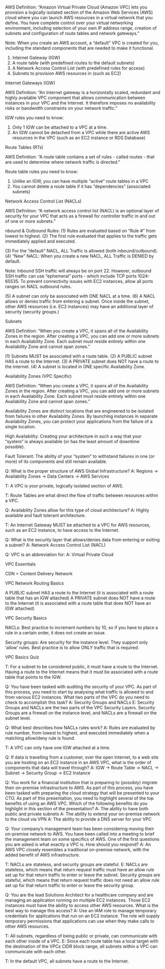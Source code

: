  AWS Definition: “Amazon Virtual Private Cloud (Amazon VPC) lets you provision a logically isolated section of the Amazon Web Services (AWS) cloud where you can launch AWS resources in a virtual network that you define. You have complete control over your virtual networking environment, including selection of your own IP address range, creation of subnets and configuration of route tables and network gateways.”

Note: When you create an AWS account, a “default” VPC is created for you, including the standard components that are needed to make it functional.
1) Internet Gateway (IGW)
2) A route table (with predefined routes to the default subnets)
3) A Network Access Control List (with predefined rules for access)
4) Subnets to provision AWS resources in (such as EC2)


Internet Gateways (IGW)

AWS Definition: “An Internet gateway is a horizontally scaled, redundant and highly available VPC component that allows communication between instances in your VPC and the Internet. It therefore imposes no availability risks or bandwidth constraints on your network traffic.”

IGW rules you need to know:
1) Only 1 IGW can be attached to a VPC at a time.
2) An IGW cannot be detached from a VPC while there are active AWS resources in the VPC (such as an EC2 instance or RDS Database)

Route Tables (RTs)

AWS Definition: “A route table contains a set of rules - called routes - that are used to determine where network traffic is directed.”

 Route table rules you need to know:
1) Unlike an IGW, you can have multiple “active” route tables in a VPC
2) You cannot delete a route table if it has “dependencies” (associated subnets)

Network Access Control List (NACLs)

AWS Definition: “A network access control list (NACL) is an optional layer of security for your VPC that acts as a firewall for controller traffic in and out of one or more subnets.”

nbound & Outbound Rules:
(1) Rules are evaluated based on “Rule #” from lowest to highest.
(2) The first rule evaluated that applies to the traffic gets immediately applied and executed.

(3) For the “default” NACL, ALL Traffic is allowed (both inbound/outbound).
(4) “New” NACL: When you create a new NACL, ALL Traffic is DENIED by default.

Note: Inbound SSH traffic will always be on port 22. However, outbound SSH traffic can use “ephemeral” ports - which include TCP ports 1024-65535. To prevent connectivity issues with EC2 instances, allow all ports ranges on NACL outbound rules.

(5) A subnet can only be associated with ONE NACL at a time.
(6) A NACL allows or denies traffic from entering a subnet. Once inside the subnet, other AWS resources (i.e. EC2 instances) may have an additional layer of security (security groups.)

Subnets

AWS Definition: “When you create a VPC, it spans all of the Availability Zones in the region. After creating a VPC, you can add one or more subnets in each Availability Zone. Each subnet must reside entirely within one Availability Zone and cannot span zones.”

(1) Subnets MUST be associated with a route table.
(2) A PUBLIC subnet HAS a route to the Internet.
(3) A PRIVATE subnet does NOT have a route to the internet.
(4) A subnet is located in ONE specific Availability Zone.

Availability Zones (VPC Specific)

AWS Definition:
“When you create a VPC, it spans all of the Availability Zones in the region. After creating a VPC, you can add one or more subnets in each Availability Zone. Each subnet must reside entirely within one Availability Zone and cannot span zones.”

Availability Zones are distinct locations that are engineered to be isolated from failures in other Availability Zones. By launching instances in separate Availability Zones, you can protect your applications from the failure of a single location.

High Availability: Creating your architecture in such a way that your “system” is always available (or has the least amount of downtime possible).

Fault Tolerant: The ability of your “system” to withstand failures in one (or more) of its components and still remain available.

 Q: What is the proper structure of AWS Global Infrastructure?
A: Regions -> Availability Zones -> Data Centers -> AWS Services

T: A VPC is your private, logically isolated section of AWS.

T: Route Tables are what direct the flow of traffic between resources within a VPC.

Q: Availability Zones allow for this type of cloud architecture?
A: Highly available and fault tolerant architecture.

T: An Internet Gateway MUST be attached to a VPC for AWS resources, such as an EC2 instance, to have access to the Internet.

Q: What is the security layer that allows/denies data from entering or exiting a subnet?
A: Network Access Control List (NACL)

Q: VPC is an abbreviation for:
A: Virtual Private Cloud

 VPC Essentials

CDN = Content Delivery Network

VPC Network Routing Basics

A PUBLIC subnet HAS a route to the Internet (it is associated with a route table that has an IGW attached)
A PRIVATE subnet does NOT have a route to the Internet (it is associated with a route table that does NOT have an IGW attached)

VPC Security Basics

NACLs: Best practice to increment numbers by 10, so if you have to place a rule in a certain order, it does not create an issue.

Security groups: Are security for the instance level. They support only ‘allow’ rules. Best practice is to allow ONLY traffic that is required.

VPC Basics Quiz

T: For a subnet to be considered public, it must have a route to the Internet. Having a route to the Internet means that it must be associated with a route table that points to the IGW.

Q: You have been tasked with auditing the security of your VPC. As part of this process, you need to start by analysing what traffic is allowed to and from various EC2 instances. What two parts of the VPC do you need to check to accomplish this task?
A: Security Groups and NACLs
E: Security Groups and NACLs are the two parts of the VPC Security Layers. Security Groups are a firewall on the instance level, and NACLs are a firewall on the subnet level.

Q: What best describes how NACLs rules work?
A: Rules are evaluated by rule number, from lowest to highest, and executed immediately when a matching allow/deny rule is found.

T: A VPC can only have one IGW attached at a time.

Q: If data is travelling from a customer, over the open Internet, to a web site you are hosting on an EC2 instance in an AWS VPC, what is the order of components that data will travel through?
A: IGW -> Route Table -> NACL -> Subnet -> Security Group -> EC2 Instance

Q: You work for a financial institution that is preparing to (possibly) migrate their on-premise infrastructure to AWS. As part of this process, you have been tasked with preparing the cloud strategy that will be presented to your CTO. As part of this presentation, you need to highlight several of the top benefits of using an AWS VPC. Which of the following benefits do you highlight in this section of the presentation?
A: The ability to have both public and private subnets
A: The ability to extend your on-premise network to the cloud via VPN
A: The ability to provide a DNS server for your VPC

Q: Your company’s management team has been considering moving their on-premise network to AWS. You have been called into a meeting to brief the management team on some specifics of AWS. One of the first questions you are asked is what exactly a VPC is. How should you respond?
A: An AWS VPC closely resembles a traditional on-premise network, with the added benefit of AWS infrastructure.

T: NACLs are stateless, and security groups are stateful.
E: NACLs are stateless, which means that return request traffic must have an allow rule set up for that return traffic to enter or leave the subnet. Security groups are stateful, which means that return request traffic does not need an allow rule set up for that return traffic to enter or leave the security group.

Q: You are the lead Solutions Architect for a healthcare company and are managing an application running on multiple EC2 instances. Those EC2 instances must have the ability to access other AWS resources. What is the best way to manage this access?
A: Use an IAM role to manage temporary credentials for applications that run on an EC2 instance. The role will supply temporary permissions that applications can use when they make calls to other AWS resources.

T: All subnets, regardless of being public or private, can communicate with each other inside of a VPC.
E: Since each route table has a local target with the destination of the VPCs CIDR block range, all subnets within a VPC can communicate with each other.

T: In the default VPC, all subnets have a route to the Internet.









